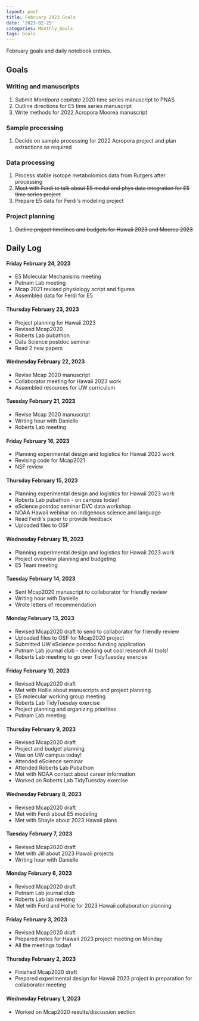 ```yaml
---
layout: post
title: February 2023 Goals
date: '2023-02-25'
categories: Monthly_Goals
tags: Goals
---
```

February goals and daily notebook entries. 

## Goals  

### Writing and manuscripts 
              
1. Submit *Montipora capitata* 2020 time series manuscript to PNAS  
2. Outline directions for E5 time series manuscript
3. Write methods for 2022 Acropora Moorea manuscript 

### Sample processing 

1. Decide on sample processing for 2022 Acropora project and plan extractions as required 

### Data processing  

1. Process stable isotope metabolomics data from Rutgers after processing
2. ~~Meet with Ferdi to talk about E5 model and phys data integration for E5 time series project~~
3. Prepare E5 data for Ferdi's modeling project    

### Project planning 

1. ~~Outline project timelines and budgets for Hawaii 2023 and Moorea 2023~~  

## **Daily Log**   

#### Friday February 24, 2023

- E5 Molecular Mechanisms meeting
- Putnam Lab meeting 
- Mcap 2021 revised physiology script and figures
- Assembled data for Ferdi for E5

#### Thursday February 23, 2023

- Project planning for Hawaii 2023
- Revised Mcap2020 
- Roberts Lab pubathon
- Data Science postdoc seminar
- Read 2 new papers

#### Wednesday February 22, 2023

- Revise Mcap 2020 manuscript
- Collaborator meeting for Hawaii 2023 work 
- Assembled resources for UW curriculum

#### Tuesday February 21, 2023

- Revise Mcap 2020 manuscript
- Writing hour with Danielle
- Roberts Lab meeting 

#### Friday February 16, 2023

- Planning experimental design and logistics for Hawaii 2023 work 
- Revising code for Mcap2021
- NSF review

#### Thursday February 15, 2023

- Planning experimental design and logistics for Hawaii 2023 work 
- Roberts Lab pubathon - on campus today!
- eScience postdoc seminar DVC data workshop 
- NOAA Hawaii webinar on indigenous science and language
- Read Ferdi's paper to provide feedback 
- Uploaded files to OSF

#### Wednesday February 15, 2023

- Planning experimental design and logistics for Hawaii 2023 work 
- Project overview planning and budgeting 
- E5 Team meeting 

#### Tuesday February 14, 2023

- Sent Mcap2020 manuscript to collaborator for friendly review 
- Writing hour with Danielle 
- Wrote letters of recommendation  

#### Monday February 13, 2023

- Revised Mcap2020 draft to send to collaborator for friendly review
- Uploaded files to OSF for Mcap2020 project 
- Submitted UW eScience postdoc funding application 
- Putnam Lab journal club - checking out cool research AI tools! 
- Roberts Lab meeting to go over TidyTuesday exercise 

#### Friday February 10, 2023

- Revised Mcap2020 draft
- Met with Hollie about manuscripts and project planning
- E5 molecular working group meeting
- Roberts Lab TidyTuesday exercise 
- Project planning and organizing priorities
- Putnam Lab meeting

#### Thursday February 9, 2023

- Revised Mcap2020 draft
- Project and budget planning
- Was on UW campus today! 
- Attended eScience seminar
- Attended Roberts Lab Pubathon
- Met with NOAA contact about career information 
- Worked on Roberts Lab TidyTuesday exercise 

#### Wednesday February 8, 2023

- Revised Mcap2020 draft
- Met with Ferdi about E5 modeling 
- Met with Shayle about 2023 Hawaii plans 

#### Tuesday February 7, 2023

- Revised Mcap2020 draft
- Met with Jill about 2023 Hawaii projects
- Writing hour with Danielle 

#### Monday February 6, 2023

- Revised Mcap2020 draft
- Putnam Lab journal club
- Roberts Lab lab meeting 
- Met with Ford and Hollie for 2023 Hawaii collaboration planning

#### Friday February 3, 2023

- Revised Mcap2020 draft
- Prepared notes for Hawaii 2023 project meeting on Monday
- All the meetings today! 

#### Thursday February 2, 2023

- Finished Mcap2020 draft
- Prepared experimental design for Hawaii 2023 project in preparation for collaborator meeting

#### Wednesday February 1, 2023

- Worked on Mcap2020 results/discussion section
